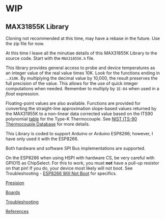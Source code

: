 # WIP
## MAX31855K Library
Cloning not recommended at this time, may have a rebase in the future. Use the zip file for now.


At this time I leave all the minutiae details of this MAX31855K Library to the source code. Start with the `MAX31855K.h` file.

This library provides general access to probe and device temperatures as an integer value of the real value times 10K. Look for the functions ending in ...`X10K`. By multiplying the decimal value by 10,000, the result preserves the full precision of the value. This allows for the use of quick integer computations when needed. Remember to multiply by `1E-04` when used in a _float_ expression.

Floating-point values are also available. Functions are provided for converting the straight-line approximation slope-based values returned by the MAX31955K to a non-linear data corrected value based on the ITS90 polynomial [table](https://srdata.nist.gov/its90/download/allcoeff.tab) for the Type-K Thermocouple. See [NIST ITS-90 Thermocouple Database](https://srdata.nist.gov/its90/main/its90_main_page.html) for more details.

This Library is coded to support Arduino or Arduino ESP8266; however, I have only used it with the ESP8266.

Both hardware and software SPI Bus implementations are supported. 

On the ESP8266 when using HSPI with hardware CS, be very careful with GPIO15 as ChipSelect. For this to work, you must **not** have a pull-up resistor on that pin! If you do, your device most likely will not boot. See Troubleshooting - [ESP8266 Will Not Boot](https://github.com/mhightower83/MAX31855K/wiki/Troubleshooting#esp8266-will-not-boot) for specifics.

[Presision](https://github.com/mhightower83/MAX31855K/wiki/Precision)

[Boards](https://github.com/mhightower83/MAX31855K/wiki/Boards)

[Troubleshooting](Troubleshooting#troubleshooting)

[References](References)

